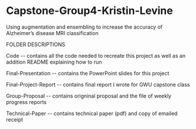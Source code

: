 # Capstone-Group4-Kristin-Levine
Using augmentation and ensembling to increase the accuracy of Alzheimer’s disease MRI classification

FOLDER DESCRIPTIONS

Code -- contains all the code needed to recreate this project as well as an addition README explaining how to run

Final-Presentation -- contains the PowerPoint slides for this project

Final-Project-Report -- contains final report I wrote for GWU capstone class

Group-Proposal -- contains origninal proposal and the file of weekly progress reports

Technical-Paper -- contains technical paper (pdf) and copy of emailed receipt
